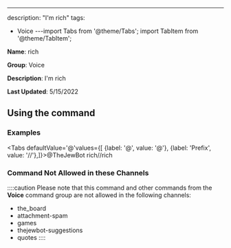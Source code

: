 ---
description: "I'm rich"
tags:
  - Voice
---import Tabs from '@theme/Tabs';
import TabItem from '@theme/TabItem';

**Name**: rich

**Group**: Voice

**Description**: I'm rich

**Last Updated**: 5/15/2022

## Using the command

### Examples
<Tabs defaultValue='@'values={[ {label: '@', value: '@'}, {label: 'Prefix', value: '//'},]}><TabItem value='@'>@TheJewBot rich</TabItem><TabItem value='//'>//rich</TabItem></Tabs>

### Command Not Allowed in these Channels
::::caution Please note that this command and other commands from the **Voice** command group are not allowed in the following channels:
- the_board
- attachment-spam
- games
- thejewbot-suggestions
- quotes
::::